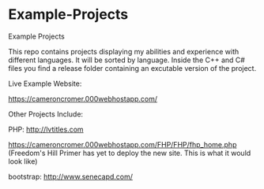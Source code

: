 # Example-Projects
Example Projects

This repo contains projects displaying my abilities and experience with different languages. It will be sorted by language. Inside the C++ and C# files you find a release folder containing an excutable version of the project.

Live Example Website:

https://cameroncromer.000webhostapp.com/


Other Projects Include:

  PHP:
    http://lvtitles.com
    
   https://cameroncromer.000webhostapp.com/FHP/FHP/fhp_home.php (Freedom's Hill Primer has yet to deploy the new site. This is what it would look like)

bootstrap:
  http://www.senecapd.com/

